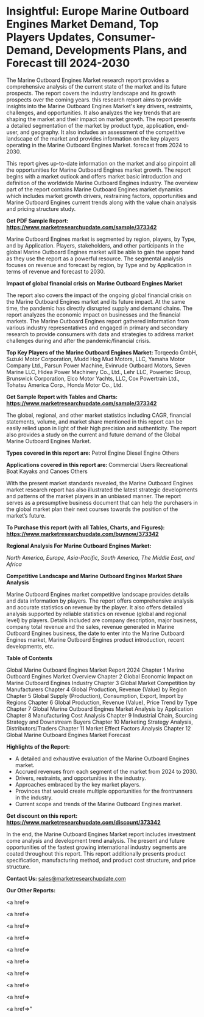 # Insightful: Europe Marine Outboard Engines Market Demand, Top Players Updates, Consumer-Demand, Developments Plans, and Forecast till 2024-2030

The Marine Outboard Engines Market research report provides a comprehensive analysis of the current state of the market and its future prospects. The report covers the industry landscape and its growth prospects over the coming years. this research report aims to provide insights into the Marine Outboard Engines Market's key drivers, restraints, challenges, and opportunities. It also analyzes the key trends that are shaping the market and their impact on market growth. The report presents a detailed segmentation of the market by product type, application, end-user, and geography. It also includes an assessment of the competitive landscape of the market and provides information on the key players operating in the Marine Outboard Engines Market. forecast from 2024 to 2030.

This report gives up-to-date information on the market and also pinpoint all the opportunities for Marine Outboard Engines market growth. The report begins with a market outlook and offers market basic introduction and definition of the worldwide Marine Outboard Engines industry. The overview part of the report contains Marine Outboard Engines market dynamics which includes market growth drivers, restraining factors, opportunities and Marine Outboard Engines current trends along with the value chain analysis and pricing structure study.

<strong><b>Get PDF Sample Report: <a href=https://www.marketresearchupdate.com/sample/373342>https://www.marketresearchupdate.com/sample/373342</a></b></strong>

Marine Outboard Engines market is segmented by region, players, by Type, and by Application. Players, stakeholders, and other participants in the global Marine Outboard Engines market will be able to gain the upper hand as they use the report as a powerful resource. The segmental analysis focuses on revenue and forecast by region, by Type and by Application in terms of revenue and forecast to 2030.

<strong><b>Impact of global financial crisis on Marine Outboard Engines Market</b></strong>

The report also covers the impact of the ongoing global financial crisis on the Marine Outboard Engines market and its future impact. At the same time, the pandemic has directly disrupted supply and demand chains. The report analyzes the economic impact on businesses and the financial markets. The Marine Outboard Engines report gathered information from various industry representatives and engaged in primary and secondary research to provide consumers with data and strategies to address market challenges during and after the pandemic/financial crisis.

<strong><b>Top Key Players of the Marine Outboard Engines Market:
</b></strong>Torqeedo GmbH, Suzuki Motor Corporation, Mudd Hog Mud Motors, LLC, Yamaha Motor Company Ltd., Parsun Power Machine, Evinrude Outboard Motors, Seven Marine LLC, Hidea Power Machinery Co., Ltd., Lehr LLC, Powertec Group, Brunswick Corporation, Elco Motor Yachts, LLC, Cox Powertrain Ltd., Tohatsu America Corp., Honda Motor Co., Ltd.<strong><b>
</b></strong>

<strong><b>Get Sample Report with Tables and Charts: <a href=https://www.marketresearchupdate.com/sample/373342>https://www.marketresearchupdate.com/sample/373342</a></b></strong>

The global, regional, and other market statistics including CAGR, financial statements, volume, and market share mentioned in this report can be easily relied upon in light of their high precision and authenticity. The report also provides a study on the current and future demand of the Global Marine Outboard Engines Market.

<strong><b>Types covered in this report are:
</b></strong>Petrol Engine
Diesel Engine
Others<strong><b>
</b></strong>

<strong><b>Applications covered in this report are:
</b></strong>Commercial Users
Recreational Boat
Kayaks and Canoes
Others<strong><b>
</b></strong>

With the present market standards revealed, the Marine Outboard Engines market research report has also illustrated the latest strategic developments and patterns of the market players in an unbiased manner. The report serves as a presumptive business document that can help the purchasers in the global market plan their next courses towards the position of the market’s future.

<strong><b>To Purchase this report (with all Tables, Charts, and Figures): <a href=https://www.marketresearchupdate.com/buynow/373342>https://www.marketresearchupdate.com/buynow/373342</a></b></strong>

<strong><b>Regional Analysis For Marine Outboard Engines Market:</b></strong>

<em><i>North America, Europe, Asia-Pacific, South America, The Middle East, and Africa</i></em>

<strong><b>Competitive Landscape and Marine Outboard Engines Market Share Analysis</b></strong>

Marine Outboard Engines market competitive landscape provides details and data information by players. The report offers comprehensive analysis and accurate statistics on revenue by the player. It also offers detailed analysis supported by reliable statistics on revenue (global and regional level) by players. Details included are company description, major business, company total revenue and the sales, revenue generated in Marine Outboard Engines business, the date to enter into the Marine Outboard Engines market, Marine Outboard Engines product introduction, recent developments, etc.

<strong><b>Table of Contents</b></strong>

Global Marine Outboard Engines Market Report 2024
Chapter 1 Marine Outboard Engines Market Overview
Chapter 2 Global Economic Impact on Marine Outboard Engines Industry
Chapter 3 Global Market Competition by Manufacturers
Chapter 4 Global Production, Revenue (Value) by Region
Chapter 5 Global Supply (Production), Consumption, Export, Import by Regions
Chapter 6 Global Production, Revenue (Value), Price Trend by Type
Chapter 7 Global Marine Outboard Engines Market Analysis by Application
Chapter 8 Manufacturing Cost Analysis
Chapter 9 Industrial Chain, Sourcing Strategy and Downstream Buyers
Chapter 10 Marketing Strategy Analysis, Distributors/Traders
Chapter 11 Market Effect Factors Analysis
Chapter 12 Global Marine Outboard Engines Market Forecast

<strong><b>Highlights of the Report:</b></strong>

- A detailed and exhaustive evaluation of the Marine Outboard Engines market.
- Accrued revenues from each segment of the market from 2024 to 2030.
- Drivers, restraints, and opportunities in the industry.
- Approaches embraced by the key market players.
- Provinces that would create multiple opportunities for the frontrunners in the industry.
- Current scope and trends of the Marine Outboard Engines market.

<strong><b>Get discount on this report: <a href=https://www.marketresearchupdate.com/discount/373342>https://www.marketresearchupdate.com/discount/373342</a></b></strong>

In the end, the Marine Outboard Engines Market report includes investment come analysis and development trend analysis. The present and future opportunities of the fastest growing international industry segments are coated throughout this report. This report additionally presents product specification, manufacturing method, and product cost structure, and price structure.

<strong><b>Contact Us:
</b></strong>sales@marketresearchupdate.com

<strong>Our Other Reports:</strong>

<a href=></a>

<a href=></a>

<a href=></a>

<a href=></a>

<a href=></a>

<a href=></a>

<a href=></a>

<a href=></a>

<a href=></a>

<a href=></a>"
